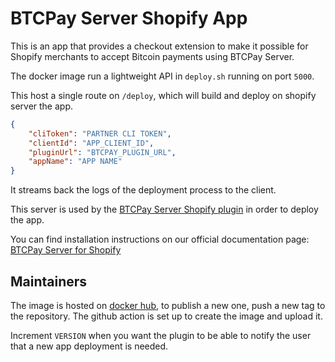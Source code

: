 # BTCPay Server Shopify App

This is an app that provides a checkout extension to make it possible for Shopify merchants to accept Bitcoin payments using BTCPay Server.

The docker image run a lightweight API in `deploy.sh` running on port `5000`.

This host a single route on `/deploy`, which will build and deploy on shopify server the app.

```json
{
    "cliToken": "PARTNER CLI TOKEN",
    "clientId": "APP_CLIENT_ID",
    "pluginUrl": "BTCPAY_PLUGIN_URL",
    "appName": "APP NAME"
}
```

It streams back the logs of the deployment process to the client.

This server is used by the [BTCPay Server Shopify plugin](https://github.com/btcpayserver/btcpayserver-shopify-plugin) in order to deploy the app.

You can find installation instructions on our official documentation page: [BTCPay Server for Shopify](https://docs.btcpayserver.org/ShopifyV2/)

## Maintainers

The image is hosted on [docker hub](https://hub.docker.com/r/btcpayserver/shopify-app-deployer), to publish a new one, push a new tag to the repository. The github action is set up to create the image and upload it.

Increment `VERSION` when you want the plugin to be able to notify the user that a new app deployment is needed.